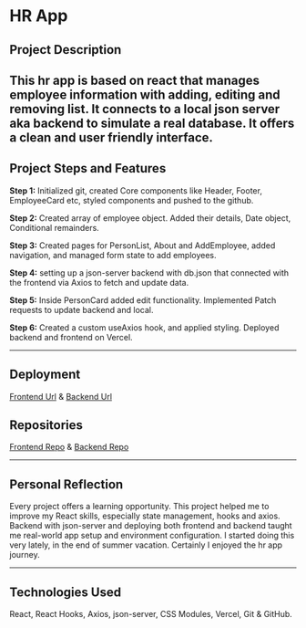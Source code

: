 # HR App

## Project Description  
This hr app is based on react that manages employee information with adding, editing and removing list. It connects to a local json server aka backend to simulate a real database. It offers a clean and user friendly interface.
---

## Project Steps and Features

**Step 1:** Initialized git, created Core components like Header, Footer, EmployeeCard etc, styled components and pushed to the github.

**Step 2:** Created array of employee object. Added their details, Date object, Conditional remainders.

**Step 3:** Created pages for PersonList, About and AddEmployee, added navigation, and managed form state to add employees.

**Step 4:** setting up a json-server backend with db.json that connected with the frontend via Axios to fetch and update data.

**Step 5:** Inside PersonCard added edit functionality. Implemented Patch requests to update backend and local.

**Step 6:** Created a custom useAxios hook, and applied styling. Deployed backend and frontend on Vercel.

---

## Deployment  
[Frontend Url](https://hr-app-topaz.vercel.app/)   &
[Backend Url]()


## Repositories

[Frontend Repo](https://github.com/Mahfuzshihab/hrApp)   &
[Backend Repo](https://github.com/Mahfuzshihab/hrApp-backend)


---

## Personal Reflection  
Every project offers a learning opportunity. This project helped me to improve my React skills, especially state management, hooks and axios. Backend with json-server and deploying both frontend and backend taught me real-world app setup and environment configuration. I started doing this very lately, in the end of summer vacation. Certainly I enjoyed the hr app journey.

---

## Technologies Used  
React, React Hooks, Axios, json-server, CSS Modules, Vercel, Git & GitHub.

